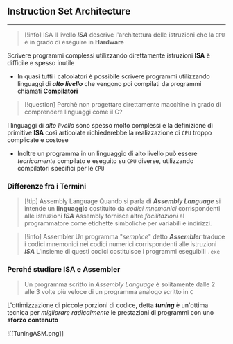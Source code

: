 ## Instruction Set Architecture
---
>[!info] ISA
>Il livello ***ISA*** descrive l'architettura delle istruzioni che la `CPU` è in grado di eseguire in **Hardware** 

Scrivere programmi complessi utilizzando direttamente istruzioni **ISA** è difficile e spesso inutile
- In quasi tutti i calcolatori è possibile scrivere programmi utilizzando linguaggi di ***alto livello*** che vengono poi compilati da programmi chiamati **Compilatori**

>[!question] Perchè non progettare direttamente macchine in grado di comprendere linguaggi come il C?

I linguaggi di *alto livello* sono spesso molto complessi e la definizione di primitive **ISA** così articolate richiederebbe la realizzazione di `CPU` troppo complicate e costose
- Inoltre un programma in un linguaggio di alto livello può essere *teoricamente* compilato e eseguito su `CPU` diverse, utilizzando compilatori specifici per le `CPU`

### Differenze fra i Termini
>[!tip] Assembly Language
>Quando si parla di ***Assembly Language*** si intende un **linguaggio** costituito da *codici mnemonici* corrispondenti alle istruzioni ***ISA***
>Assembly fornisce altre *facilitazioni* al programmatore come etichette simboliche per variabili e indirizzi.

>[!info] Assembler
>Un programma "*semplice*" detto ***Assembler*** traduce i codici mnemonici nei codici numerici corrispondenti alle istruzioni ***ISA***
>L'insieme di questi codici costituisce i programmi eseguibili `.exe`

### Perché studiare ISA e Assembler 
>Un programma scritto in *Assembly Language* è solitamente dalle $2$ alle $3$ volte più veloce di un programma analogo scritto in `C`

L'ottimizzazione di piccole porzioni di codice, detta ***tuning*** è un'ottima tecnica per *migliorare radicalmente* le prestazioni di programmi con uno **sforzo** **contenuto**

![[TuningASM.png]]